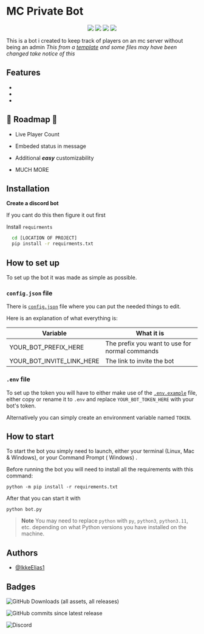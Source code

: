 
# MC Private Bot

<p align="center">
  <a href="https://discord.gg/DYRmYfFBfw"><img src="https://img.shields.io/discord/109419130897063936?label=crafters.dk&logo=discord"></a>
  <a href="https://github.com/IkkeElias1/privatemcbot/releases"><img src="https://img.shields.io/github/v/release/IkkeElias1/privatemcbot"></a>
  <a href="https://github.com/IkkeElias1/privatemcbot/commits/main"><img src="https://img.shields.io/github/last-commit/IkkeElias1/privatemcbot"></a>
  <a href="https://github.com/IkkeElias1/privatemcbot"><img src="https://img.shields.io/github/languages/code-size/IkkeElias1/privatemcbot"></a>
</p>

This is a bot i created to keep track of players on an mc server without being an admin
*This from a [template](https://github.com/kkrypt0nn/Python-Discord-Bot-Template/tree/ee84a90bb3c6cede799f470dcc3e97ff129539bd) and some files may have been changed take notice of this*

## Features

- 
- 
- 


## 🚧 Roadmap 🚧

- Live Player Count

- Embeded status in message

- Additional ***easy*** customizability 

- MUCH MORE

## Installation


**Create a discord bot**

If you cant do this then figure it out first



Install `requirments`

```bash
  cd [LOCATION OF PROJECT]
  pip install -r requirments.txt
```

## How to set up

To set up the bot it was made as simple as possible.

### `config.json` file

There is [`config.json`](config.json) file where you can put the
needed things to edit.

Here is an explanation of what everything is:

| Variable                  | What it is                                     |
| ------------------------- | ---------------------------------------------- |
| YOUR_BOT_PREFIX_HERE      | The prefix you want to use for normal commands |
| YOUR_BOT_INVITE_LINK_HERE | The link to invite the bot                     |

### `.env` file

To set up the token you will have to either make use of the [`.env.example`](.env.example) file, either copy or rename it to `.env` and replace `YOUR_BOT_TOKEN_HERE` with your bot's token.

Alternatively you can simply create an environment variable named `TOKEN`.

## How to start

To start the bot you simply need to launch, either your terminal (Linux, Mac & Windows), or your Command Prompt (
Windows)
.

Before running the bot you will need to install all the requirements with this command:

```
python -m pip install -r requirements.txt
```

After that you can start it with

```
python bot.py
```

> **Note** You may need to replace `python` with `py`, `python3`, `python3.11`, etc. depending on what Python versions you have installed on the machine.
## Authors

- [@IkkeElias1](https://github.com/IkkeElias1)

## Badges

![GitHub Downloads (all assets, all releases)](https://img.shields.io/github/downloads/IkkeElias1/privatemcbot/total)

![GitHub commits since latest release](https://img.shields.io/github/commits-since/IkkeElias1/privatemcbot/latest)

![Discord](https://img.shields.io/discord/:109419130897063936)
